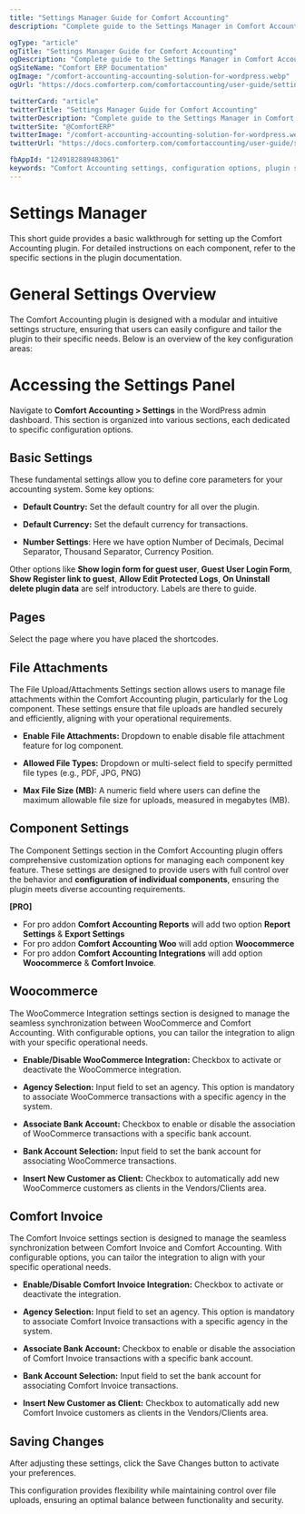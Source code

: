 ```yaml
---
title: "Settings Manager Guide for Comfort Accounting"
description: "Complete guide to the Settings Manager in Comfort Accounting. Learn how to configure accounting preferences, system settings, and customize your ERP accounting module to match your business needs."

ogType: "article"
ogTitle: "Settings Manager Guide for Comfort Accounting"
ogDescription: "Complete guide to the Settings Manager in Comfort Accounting. Learn how to configure accounting preferences, system settings, and customize your ERP accounting module to match your business needs."
ogSiteName: "Comfort ERP Documentation"
ogImage: "/comfort-accounting-accounting-solution-for-wordpress.webp"
ogUrl: "https://docs.comforterp.com/comfortaccounting/user-guide/settings-manager"

twitterCard: "article"
twitterTitle: "Settings Manager Guide for Comfort Accounting"
twitterDescription: "Complete guide to the Settings Manager in Comfort Accounting. Learn how to configure accounting preferences, system settings, and customize your ERP accounting module to match your business needs."
twitterSite: "@ComfortERP"
twitterImage: "/comfort-accounting-accounting-solution-for-wordpress.webp"
twitterUrl: "https://docs.comforterp.com/comfortaccounting/user-guide/settings-manager"

fbAppId: "1249182889483061"
keywords: "Comfort Accounting settings, configuration options, plugin settings, accounting preferences, system configuration, general settings, financial settings, user preferences, setup configuration, customization options"
---
```


# Settings Manager

This short guide provides a basic walkthrough for setting up the Comfort Accounting plugin. For detailed instructions on each component, refer to the specific sections in the plugin documentation.

# General Settings Overview #
The Comfort Accounting plugin is designed with a modular and intuitive settings structure, ensuring that users can easily configure and tailor the plugin to their specific needs. Below is an overview of the key configuration areas:

# Accessing the Settings Panel #
Navigate to **Comfort Accounting > Settings** in the WordPress admin dashboard. This section is organized into various sections, each dedicated to specific configuration options.

## Basic Settings ##
These fundamental settings allow you to define core parameters for your accounting system. Some key options:

+ **Default Country:** Set the default country for all over the plugin.

+ **Default Currency:** Set the default currency for transactions.

+ **Number Settings**: Here we have option Number of Decimals, Decimal Separator, Thousand Separator, Currency Position.

Other options like **Show login form for guest user**, **Guest User Login Form**, **Show Register link to guest**, **Allow Edit Protected Logs**, **On Uninstall delete plugin data** are self introductory. Labels are there to guide.

## Pages ##
Select the page where you have placed the shortcodes.

## File Attachments ##
The File Upload/Attachments Settings section allows users to manage file attachments within the Comfort Accounting plugin, particularly for the Log component. These settings ensure that file uploads are handled securely and efficiently, aligning with your operational requirements.

+ **Enable File Attachments:** Dropdown to enable disable file attachment feature for log component.

+ **Allowed File Types:** Dropdown or multi-select field to specify permitted file types (e.g., PDF, JPG, PNG)

+ **Max File Size (MB):** A numeric field where users can define the maximum allowable file size for uploads, measured in megabytes (MB).

## Component Settings ##
The Component Settings section in the Comfort Accounting plugin offers comprehensive customization options for managing each component key feature. These settings are designed to provide users with full control over the behavior and **configuration of individual components**, ensuring the plugin meets diverse accounting requirements.

**[PRO]**
+ For pro addon **Comfort Accounting Reports** will add two option **Report Settings** & **Export Settings**
+ For pro addon **Comfort Accounting Woo** will add option **Woocommerce**
+ For pro addon **Comfort Accounting Integrations** will add option **Woocommerce** & **Comfort Invoice**.

## Woocommerce ##
The WooCommerce Integration settings section is designed to manage the seamless synchronization between WooCommerce and Comfort Accounting. With configurable options, you can tailor the integration to align with your specific operational needs.

+ **Enable/Disable WooCommerce Integration:** Checkbox to activate or deactivate the WooCommerce integration.

+ **Agency Selection:** Input field to set an agency. This option is mandatory to associate WooCommerce transactions with a specific agency in the system.

+ **Associate Bank Account:** Checkbox to enable or disable the association of WooCommerce transactions with a specific bank account.

+ **Bank Account Selection:** Input field to set the bank account for associating WooCommerce transactions.

+ **Insert New Customer as Client:** Checkbox to automatically add new WooCommerce customers as clients in the Vendors/Clients area.

## Comfort Invoice ##
The Comfort Invoice settings section is designed to manage the seamless synchronization between Comfort Invoice and Comfort Accounting. With configurable options, you can tailor the integration to align with your specific operational needs.

+ **Enable/Disable Comfort Invoice Integration:** Checkbox to activate or deactivate the integration.

+ **Agency Selection:** Input field to set an agency. This option is mandatory to associate Comfort Invoice transactions with a specific agency in the system.

+ **Associate Bank Account:** Checkbox to enable or disable the association of Comfort Invoice transactions with a specific bank account.

+ **Bank Account Selection:** Input field to set the bank account for associating Comfort Invoice transactions.

+ **Insert New Customer as Client:** Checkbox to automatically add new Comfort Invoice customers as clients in the Vendors/Clients area.

## Saving Changes ##
After adjusting these settings, click the Save Changes button to activate your preferences.

This configuration provides flexibility while maintaining control over file uploads, ensuring an optimal balance between functionality and security.


